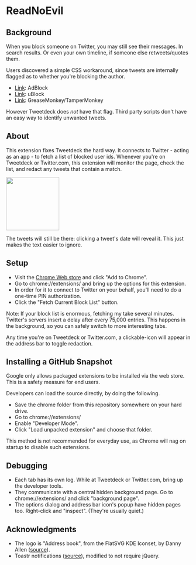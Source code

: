 ReadNoEvil
==========

Background
----------

When you block someone on Twitter, you may still see their messages. In search results. Or even your own timeline, if someone else retweets/quotes them.

Users discovered a simple CSS workaround, since tweets are internally flagged as to whether you're blocking the author.

* [Link](http://blog.randi.io/2016/01/13/hiding-blocked-users-from-twitter-search/): AdBlock
* [Link](https://twitter.com/cdaveross/status/687547100947550208): uBlock
* [Link](https://gist.github.com/CrystalDave/2b11c05c87005cc0f29c): GreaseMonkey/TamperMonkey

However Tweetdeck does *not* have that flag. Third party scripts don't have an easy way to identify unwanted tweets.


About
-----

This extension fixes Tweetdeck the hard way. It connects to Twitter - acting as an app - to fetch a list of blocked user ids. Whenever you're on Tweetdeck or Twitter.com, this extension will monitor the page, check the list, and redact any tweets that contain a match.

<a href="https://raw.github.com/Vhati/ReadNoEvil/master/images/screenshot01.png"><img src="https://raw.github.com/Vhati/ReadNoEvil/master/images/screenshot01.png" width="145px" height="auto" /></a>

The tweets will still be there: clicking a tweet's date will reveal it. This just makes the text easier to ignore.


Setup
-----

* Visit the [Chrome Web store](https://chrome.google.com/webstore/detail/readnoevil/acjbpdejcmhfhnfjbijokkjopiogkfim) and click "Add to Chrome".
* Go to chrome://extensions/ and bring up the options for this extension.
* In order for it to connect to Twitter on your behalf, you'll need to do a one-time PIN authorization.
* Click the "Fetch Current Block List" button.

Note: If your block list is enormous, fetching my take several minutes. Twitter's servers insert a delay after every 75,000 entries. This happens in the background, so you can safely switch to more interesting tabs.

Any time you're on Tweetdeck or Twitter.com, a clickable-icon will appear in the address bar to toggle redaction.


Installing a GitHub Snapshot
----------------------------

Google only allows packaged extensions to be installed via the web store. This is a safety measure for end users.

Developers can load the source directly, by doing the following.

* Save the chrome folder from this repository somewhere on your hard drive.
* Go to chrome://extensions/
* Enable "Developer Mode".
* Click "Load unpacked extension" and choose that folder.

This method is not recommended for everyday use, as Chrome will nag on startup to disable such extensions.


Debugging
---------

* Each tab has its own log. While at Tweetdeck or Twitter.com, bring up the developer tools.
* They communicate with a central hidden background page. Go to chrome://extensions/ and click "background page".
* The options dialog and address bar icon's popup have hidden pages too. Right-click and "inspect". (They're usually quiet.)


Acknowledgments
---------------

* The logo is "Address book", from the FlatSVG KDE Iconset, by Danny Allen ([source](http://kde-look.org/content/show.php/FlatSVG?content=17158)).
* Toastr notifications ([source](https://github.com/CodeSeven/toastr)), modified to not require jQuery.
